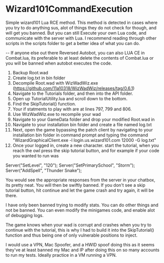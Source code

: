 # Wizard101CommandExecution
Simple wizard101 Lua RCE method.
This method is detected in cases where you try to do anything sus, alot of things they do not check for though, and will get you banned. But you can still Execute your own Lua code, and communicate with the server with Lua. I recommend reading through other scripts in the scripts folder to get a better idea of what you can do.

-- If anyone else out there Reversed Autobot, you can also LUA CE in Combat.lua, its preferable to at least delete the contents of Combat.lua or you will be banned when autobot executes the code.

1. Backup Root.wad
2. Create log.txt in bin folder
3. Decompile Root.wad with WizWadWiz.exe (https://github.com/11a10318/WizWadWiz/releases/tag/0.6.1)
4. Navigate to the Tutorials folder, and then into the API folder.
5. Open up TutorialUtility.lua and scroll down to the bottom.
6. Find the SkipTutorial() function. 
7. Your if statments to play with are at lines 797, 799 and 806.
8. Use WizWadWiz.exe to recompile your wad
9. Navigate to your GameData folder and drop your modified Root.wad in
10. Navigate to your installation bin folder and create a file named log.txt 
11. Next, open the game bypassing the patch client by navigating to your installation bin folder in command prompt and typing the command "WizardGraphicalClient.exe -l login.us.wizard101.com 12000 -G log.txt" 
12. Once your logged in, create a new character. start the tutorial, when you reach the owl press the skip tutorial button, and for example if your code you wanted to run was

Server("SetLevel", "120");
Server("SetPrimarySchool", "Storm");
Server("AddSpell", "Thunder Snake");

You would see the appropriate responses from the server in your chatbox, its pretty neat. You will then be swiftly banned. If you don't see a skip tutorial button, hit continue and let the game crash and try again, it will be there.

I have only been banned trying to modify stats. You can do other things and not be banned. You can even modify the minigames code, and enable alot of debugging logs.

The game knows when your wad is corrupt and crashes when you try to continue with the tutorial, this is why I had to build it into the SkipTutorial() function and thus being one of only vulnerable positions to inject.

I would use a VPN, Mac Spoofer, and a HWID spoof doing this as it seems they've at least banned my Mac and IP after doing this on so many accounts to run my tests. Ideally practice in a VM running a VPN.
